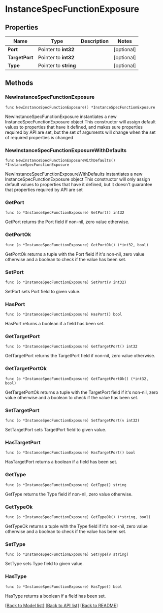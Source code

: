 # InstanceSpecFunctionExposure

## Properties

Name | Type | Description | Notes
------------ | ------------- | ------------- | -------------
**Port** | Pointer to **int32** |  | [optional] 
**TargetPort** | Pointer to **int32** |  | [optional] 
**Type** | Pointer to **string** |  | [optional] 

## Methods

### NewInstanceSpecFunctionExposure

`func NewInstanceSpecFunctionExposure() *InstanceSpecFunctionExposure`

NewInstanceSpecFunctionExposure instantiates a new InstanceSpecFunctionExposure object
This constructor will assign default values to properties that have it defined,
and makes sure properties required by API are set, but the set of arguments
will change when the set of required properties is changed

### NewInstanceSpecFunctionExposureWithDefaults

`func NewInstanceSpecFunctionExposureWithDefaults() *InstanceSpecFunctionExposure`

NewInstanceSpecFunctionExposureWithDefaults instantiates a new InstanceSpecFunctionExposure object
This constructor will only assign default values to properties that have it defined,
but it doesn't guarantee that properties required by API are set

### GetPort

`func (o *InstanceSpecFunctionExposure) GetPort() int32`

GetPort returns the Port field if non-nil, zero value otherwise.

### GetPortOk

`func (o *InstanceSpecFunctionExposure) GetPortOk() (*int32, bool)`

GetPortOk returns a tuple with the Port field if it's non-nil, zero value otherwise
and a boolean to check if the value has been set.

### SetPort

`func (o *InstanceSpecFunctionExposure) SetPort(v int32)`

SetPort sets Port field to given value.

### HasPort

`func (o *InstanceSpecFunctionExposure) HasPort() bool`

HasPort returns a boolean if a field has been set.

### GetTargetPort

`func (o *InstanceSpecFunctionExposure) GetTargetPort() int32`

GetTargetPort returns the TargetPort field if non-nil, zero value otherwise.

### GetTargetPortOk

`func (o *InstanceSpecFunctionExposure) GetTargetPortOk() (*int32, bool)`

GetTargetPortOk returns a tuple with the TargetPort field if it's non-nil, zero value otherwise
and a boolean to check if the value has been set.

### SetTargetPort

`func (o *InstanceSpecFunctionExposure) SetTargetPort(v int32)`

SetTargetPort sets TargetPort field to given value.

### HasTargetPort

`func (o *InstanceSpecFunctionExposure) HasTargetPort() bool`

HasTargetPort returns a boolean if a field has been set.

### GetType

`func (o *InstanceSpecFunctionExposure) GetType() string`

GetType returns the Type field if non-nil, zero value otherwise.

### GetTypeOk

`func (o *InstanceSpecFunctionExposure) GetTypeOk() (*string, bool)`

GetTypeOk returns a tuple with the Type field if it's non-nil, zero value otherwise
and a boolean to check if the value has been set.

### SetType

`func (o *InstanceSpecFunctionExposure) SetType(v string)`

SetType sets Type field to given value.

### HasType

`func (o *InstanceSpecFunctionExposure) HasType() bool`

HasType returns a boolean if a field has been set.


[[Back to Model list]](../README.md#documentation-for-models) [[Back to API list]](../README.md#documentation-for-api-endpoints) [[Back to README]](../README.md)


